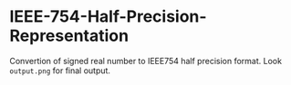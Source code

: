 # IEEE-754-Half-Precision-Representation
Convertion of signed real number to IEEE754 half precision format. Look `output.png` for final output.
